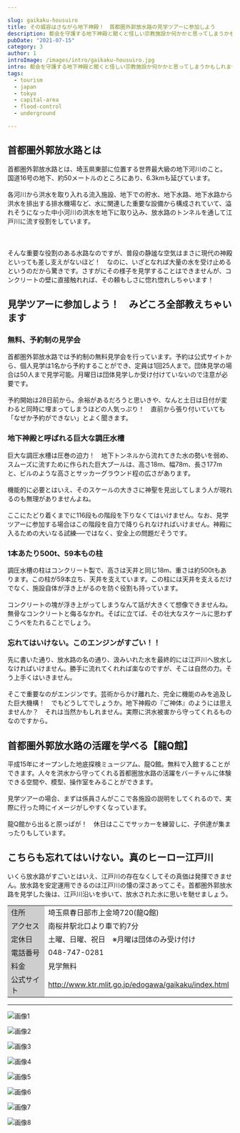 ```yaml
---

slug: gaikaku-housuirotitle: その威容はさながら地下神殿！　首都圏外郭放水路の見学ツアーに参加しようdescription: 都会を守護する地下神殿と聞くと怪しい宗教施設か何かかと思ってしまうかもしれません。あったらあったで面白いでしょうが──煌びやかだったり信者が蠢いていたりしない、ただただ機能美の素晴らしい、首都圏外郭放水路の見学ツアーに参加してみませんか？pubDate: "2021-07-15"category: 3author: 1introImage: /images/intro/gaikaku-housuiro.jpgintro: 都会を守護する地下神殿と聞くと怪しい宗教施設か何かかと思ってしまうかもしれません。あったらあったで面白いでしょうが──煌びやかだったり信者が蠢いていたりしない、ただただ機能美の素晴らしい、首都圏外郭放水路の見学ツアーに参加してみませんか？tags:
  - tourism
  - japan
  - tokyo
  - capital-area
  - flood-control
  - underground

---
```


## 首都圏外郭放水路とは<p>首都圏外郭放水路とは、埼玉県東部に位置する世界最大級の地下河川のこと。 国道16号の地下、約50メートルのところにあり、6.3kmも延びています。<br><br>各河川から洪水を取り入れる流入施設、地下での貯水、地下水路、地下水路から洪水を排出する排水機場など、水に関連した重要な設備から構成されていて、溢れそうになった中小河川の洪水を地下に取り込み、放水路のトンネルを通して江戸川に流す役割をしています。<br><br><br><br>そんな重要な役割のある水路なのですが、普段の静謐な空気はまさに現代の神殿といっても差し支えがないほど！　なのに、いざとなれば大量の水を受け止めるというのだから驚きです。さすがにその様子を見学することはできませんが、コンクリートの壁に直接触れれば、その頼もしさに惚れ惚れしちゃいます！</p>

## 見学ツアーに参加しよう！　みどころ全部教えちゃいます
### 無料、予約制の見学会
<p>首都圏外郭放水路では予約制の無料見学会を行っています。予約は公式サイトから、個人見学は1名から予約することができ、定員は1回25人まで。団体見学の場合は50人まで見学可能。月曜日は団体見学しか受け付けていないので注意が必要です。<br><br>予約開始は28日前から。余裕があるだろうと思いきや、なんと土日は日付が変わると同時に埋まってしまうほどの人気っぷり！　直前から張り付いていても「なぜか予約ができない」とよく聞きます。</p>

### 地下神殿と呼ばれる巨大な調圧水槽

<p>巨大な調圧水槽は圧巻の迫力！　地下トンネルから流れてきた水の勢いを弱め、スムーズに流すために作られた巨大プールは、高さ18m、幅78m、長さ177mと、ビルのような高さとサッカーグラウンド程の広さがあります。<br /><br />機能的に必要とはいえ、そのスケールの大きさに神聖を見出してしまう人が現れるのも無理がありませんよね。<br><br>
ここにたどり着くまでに116段もの階段を下りなくてはいけません。なお、見学ツアーに参加する場合はこの階段を自力で降りられなければいけません。神殿に入るための大いなる試練──ではなく、安全上の問題だそうです。</p>

### 1本あたり500t、59本もの柱

<p>調圧水槽の柱はコンクリート製で、高さは天井と同じ18m、重さは約500tもあります。この柱が59本立ち、天井を支えています。この柱には天井を支えるだけでなく、施設自体が浮き上がるのを防ぐ役割も持っています。<br><br>コンクリートの塊が浮き上がってしまうなんて話が大きくて想像できませんね。無骨なコンクリートと侮るなかれ。そばに立てば、その壮大なスケールに思わずこうべをたれることでしょう。</p>

### 忘れてはいけない。このエンジンがすごい！！
<p>先に書いた通り、放水路の名の通り、汲みいれた水を最終的には江戸川へ放水しなければいけません。勝手に流れてくれれば楽なのですが、そこは自然の力。そう上手くはいきません。<br><br>そこで重要なのがエンジンです。芸術からかけ離れた、完全に機能のみを追及した巨大機構！　でもどうしてでしょうか。地下神殿の『ご神体』のようには思えませんか？　それは当然かもしれません。実際に洪水被害から守ってくれるものなのですから。</p>

## 首都圏外郭放水路の活躍を学べる【龍Q館】
<p>平成15年にオープンした地底探検ミュージアム、龍Q館。無料で入館することができます。人々を洪水から守ってくれる首都圏放水路の活躍をバーチャルに体験できる空間や、模型、操作室をみることができます。<br><br>見学ツアーの場合、まずは係員さんがここで各施設の説明をしてくれるので、実際に行った時にイメージがしやすくなっています。<br><br>
龍Q館から出ると原っぱが！　休日はここでサッカーを練習しに、子供達が集まったりもしています。</p>

## こちらも忘れてはいけない。真のヒーロー江戸川
<p>いくら放水路がすごいとはいえ、江戸川の存在なくしてその真価は発揮できません。放水路を安定運用できるのは江戸川の懐の深さあってこそ。首都圏外郭放水路を見学した後は、江戸川沿いを歩いて、放水された水に思いを馳せましょう。</p> <table class="skeletonTable" border="0" width="100%" cellspacing="0" cellpadding="1">
<tbody>
<tr>
<td style="width: 140px;" bgcolor="#cecece">住所</td>
<td>埼玉県春日部市上金埼720(龍Q館)</td>
</tr>
<tr>
<td bgcolor="#cecece">アクセス</td>
<td>南桜井駅北口より車で約7分</td>
</tr>
<tr>
<td bgcolor="#cecece">定休日</td>
<td>土曜、日曜、祝日　※月曜は団体のみ受け付け</td>
</tr>
<tr>
<td bgcolor="#cecece">電話番号</td>
<td>048-747-0281</td>
</tr>
<tr>
<td bgcolor="#cecece">料金</td>
<td>見学無料</td>
</tr>
<tr>
<td bgcolor="#cecece">公式サイト</td>
<td><a href="http://www.ktr.mlit.go.jp/edogawa/gaikaku/index.html" target="_blank" rel="noopener">http://www.ktr.mlit.go.jp/edogawa/gaikaku/index.html</a></td>
</tr>
</tbody>
</table>

---


![画像1](/images/gaikaku-housuiro-1.jpg)

![画像2](/images/gaikaku-housuiro-2.jpg)

![画像3](/images/gaikaku-housuiro-3.jpg)

![画像4](/images/gaikaku-housuiro-4.jpg)

![画像5](/images/gaikaku-housuiro-5.jpg)

![画像6](/images/gaikaku-housuiro-6.jpg)

![画像7](/images/gaikaku-housuiro-7.jpg)

![画像8](/images/gaikaku-housuiro-8.jpg)